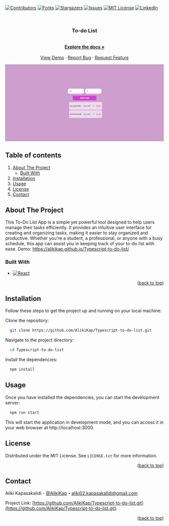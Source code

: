[![Contributors][contributors-shield]][contributors-url]
[![Forks][forks-shield]][forks-url]
[![Stargazers][stars-shield]][stars-url]
[![Issues][issues-shield]][issues-url]
[![MIT License][license-shield]][license-url]
[![LinkedIn][linkedin-shield]][linkedin-url]

<br />
<div align="center">
  <h3 align="center">To-do List</h3>

  <p align="center">
    <br />
    <a href="https://github.com/AlikiKap/Typescript-to-do-list.git"><strong>Explore the docs »</strong></a>
    <br />
    <br />
    <a href="https://alikikap.github.io/Typescript-to-do-list/">View Demo</a>
    ·
    <a href="https://github.com/AlikiKap/Typescript-to-do-list/issues">Report Bug</a>
    ·
    <a href="https://github.com/AlikiKap/Typescript-to-do-list/issues">Request Feature</a>
  </p>
</div>

![Alt text](image.png)

## Table of contents
1. [About The Project](#about-the-project)
    * [Built With](#built-with)
2. [Installation](#installation)
3. [Usage](#usage)
4. [License](#license)
5. [Contact](#contact)
## About The Project

This To-Do List App is a simple yet powerful tool designed to help users manage their tasks efficiently. It provides an intuitive user interface for creating and organizing tasks, making it easier to stay organized and productive. Whether you're a student, a professional, or anyone with a busy schedule, this app can assist you in keeping track of your to-do list with ease.
Demo: https://alikikap.github.io/Typescript-to-do-list/
### Built With
* [![React][React.js]][React-url]
<p align="right">(<a href="#readme-top">back to top</a>)</p>

## Installation

Follow these steps to get the project up and running on your local machine:

Clone the repository:

```bash
  git clone https://github.com/AlikiKap/Typescript-to-do-list.git
```
Navigate to the project directory:
```bash
  cd Typescript-to-do-list
```
Install the dependencies:
```bash
  npm install
```
## Usage

Once you have installed the dependencies, you can start the development server:

```bash
  npm run start
```
This will start the application in development mode, and you can access it in your web browser at http://localhost:3000.
<br/>
<!-- LICENSE -->
## License

Distributed under the MIT License. See `LICENSE.txt` for more information.

<p align="right">(<a href="#readme-top">back to top</a>)</p>



## Contact

Aliki Kapasakalidi - [@AlikiKap](https://www.linkedin.com/in/aliki-kapasakalidi-921891203/) - aliki02.kapasakalidi@gmail.com

Project Link: [https://github.com/AlikiKap/Typescript-to-do-list.git](https://github.com/AlikiKap/Typescript-to-do-list.git)

<p align="right">(<a href="#readme-top">back to top</a>)</p>


[contributors-shield]: https://img.shields.io/github/contributors/AlikiKap/Typescript-to-do-list.svg?style=for-the-badge
[contributors-url]: https://github.com/AlikiKap/Typescript-to-do-list/graphs/contributors
[forks-shield]: https://img.shields.io/github/forks/AlikiKap/Typescript-to-do-list.svg?style=for-the-badge
[forks-url]: https://github.com/AlikiKap/Typescript-to-do-list/network/members
[stars-shield]: https://img.shields.io/github/stars/AlikiKap/Typescript-to-do-list.svg?style=for-the-badge
[stars-url]: https://github.com/AlikiKap/Typescript-to-do-list/stargazers
[issues-shield]: https://img.shields.io/github/issues/AlikiKap/Typescript-to-do-list.svg?style=for-the-badge
[issues-url]: https://github.com/AlikiKap/Typescript-to-do-list/issues
[license-shield]: https://img.shields.io/github/license/othneildrew/Best-README-Template.svg?style=for-the-badge
[license-url]: https://github.com/AlikiKap/Typescript-to-do-list/blob/main/LICENSE
[linkedin-shield]: https://img.shields.io/badge/-LinkedIn-black.svg?style=for-the-badge&logo=linkedin&colorB=555
[linkedin-url]: https://www.linkedin.com/in/aliki-kapasakalidi-921891203/
[product-screenshot]: images/screenshot.png
[React.js]: https://img.shields.io/badge/React-20232A?style=for-the-badge&logo=react&logoColor=61DAFB
[React-url]: https://reactjs.org/


